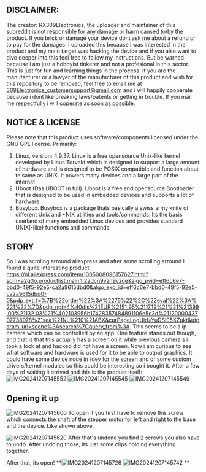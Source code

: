 ## DISCLAIMER: 
The creator: RX309Electronics, the uploader and maintainer of this subreddit is not responsible for any damage or harm caused to/by the product. If you brick or damage your device dont ask me about a refund or to pay for the damages. I uploaded this because i was interested in the product and my main target was hacking the device and if you also want to dive deeper into this feel free to follow my instructions. But be warned because i am just a hobbyist tinkerer and not a profesional in this sector. This is just for fun and learning things in the process. 
If you are the manufacturer or a lawyer of the manufacturer of this product and wish for this repository to be removed, feel free to email me at 309Electronics_customersupport@gmail.com and i will happily cooperate because i dont like breaking laws/patents or getting in trouble. If you mail me respectfully i will coperate as soon as possible.

## NOTICE & LICENSE
Please note that this product uses software/components licensed under the GNU GPL license. Primarily:
1. Linux, version: 4.9.37. Linux is a free opensource Unix-like kernel developed by Linus Torvald which is designed to support a large amount of hardware and is designed to be POSIX compatible and function about te same as UNIX. It powers many devices and a large part of the internet.
2. Uboot (Das UBOOT in full). Uboot is a free and opensource Bootloader that is designed to be used in embedded devices and supports a lot of hardware.
3. Busybox. Busybox is a package thats basically a swiss army knife of different Unix and *NIX utilities and tools/commands. Its the basis userland of many embedded Linux devices and provides standard UNIX(-like) functions and commands.

## STORY
So i was scroling arround aliexpress and after some scrolling arround i found a quite interesting product: https://nl.aliexpress.com/item/1005008096157627.html?spm=a2g0o.productlist.main.1.22dcn9vzn9vzoe&algo_pvid=eff6c6e7-bbd0-49f5-92e5-ca2a9615dbd0&algo_exp_id=eff6c6e7-bbd0-49f5-92e5-ca2a9615dbd0-0&pdp_ext_f=%7B%22order%22%3A%2276%22%2C%22eval%22%3A%221%22%7D&pdp_npi=4%40dis%21EUR%2151.95%2117.19%21%21%21399.00%21132.03%21%402103956b17428357484891106e5c3d%2112000043707738078%21sea%21NL%210%21ABX&curPageLogUid=YuDSl05XZukt&utparam-url=scene%3Asearch%7Cquery_from%3A. This seems to be a ip camera which can be controlled by an app. One feature stands out though, and that is that this actually has a screen on it while previous camera's i took a look at and hacked did not have a screen. Now i am curious to see what software and hardware is used for it to be able to output graphics. It could have some device node in /dev for the screen and or some custom drivers/kernel modules so this could be interesting so i bought it. After a few days of waiting it arrived and this is the product itself:
![IMG20241207145552](https://github.com/user-attachments/assets/f4c826eb-b537-44ae-9c53-06d55671d8cf) 
![IMG20241207145545](https://github.com/user-attachments/assets/88233d62-d0c9-409a-8efc-539c1fa33dba) 
![IMG20241207145549](https://github.com/user-attachments/assets/0afc4b3e-8bf8-4da4-bc9b-35f6d8063038) 

## Opening it up 
![IMG20241207145600](https://github.com/user-attachments/assets/3fb8aa26-ebd5-4865-85c3-756bd1ff7bec) 
To open it you first have to remove this screw which connects the shaft of the stepper motor for left and right to the base and the device. Like shown above. 


![IMG20241207145620](https://github.com/user-attachments/assets/0fec1280-3088-403e-a756-800e7d909130) 
After that's undone you find 2 screws you also have to undo. After undoing those, its just some clips holding everything together.


After that, its open!
**![IMG20241207145726](https://github.com/user-attachments/assets/922c42ec-83d9-4657-b949-b52952c62a6c) 
![IMG20241207145742](https://github.com/user-attachments/assets/1f923392-02ef-4b4b-ba70-f672d2225901) **

